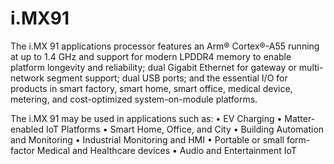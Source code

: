# i.MX91

The i.MX 91 applications processor features an Arm® Cortex®-A55 running at up to 1.4 GHz and support for modern LPDDR4 memory to enable platform longevity and reliability; dual Gigabit Ethernet for gateway or multi-network segment support; dual USB ports; and the essential I/O for products in smart factory, smart home, smart office, medical device, metering, and cost-optimized
system-on-module platforms.

The i.MX 91 may be used in applications such as:
• EV Charging
• Matter-enabled IoT Platforms
• Smart Home, Office, and City
• Building Automation and Monitoring
• Industrial Monitoring and HMI
• Portable or small form-factor Medical and Healthcare devices
• Audio and Entertainment IoT
